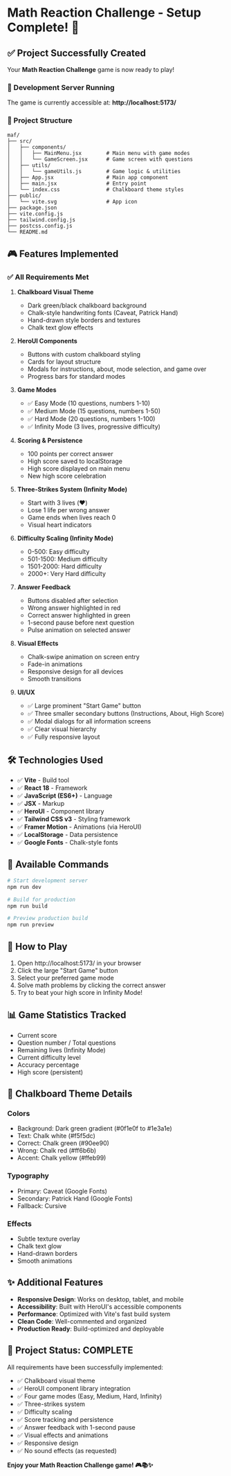 # Math Reaction Challenge - Setup Complete! 🎉

## ✅ Project Successfully Created

Your **Math Reaction Challenge** game is now ready to play!

### 🚀 Development Server Running

The game is currently accessible at: **http://localhost:5173/**

### 📁 Project Structure

```
maf/
├── src/
│   ├── components/
│   │   ├── MainMenu.jsx        # Main menu with game modes
│   │   └── GameScreen.jsx      # Game screen with questions
│   ├── utils/
│   │   └── gameUtils.js        # Game logic & utilities
│   ├── App.jsx                 # Main app component
│   ├── main.jsx                # Entry point
│   └── index.css               # Chalkboard theme styles
├── public/
│   └── vite.svg                # App icon
├── package.json
├── vite.config.js
├── tailwind.config.js
├── postcss.config.js
└── README.md
```

## 🎮 Features Implemented

### ✅ All Requirements Met

1. **Chalkboard Visual Theme**
   - Dark green/black chalkboard background
   - Chalk-style handwriting fonts (Caveat, Patrick Hand)
   - Hand-drawn style borders and textures
   - Chalk text glow effects

2. **HeroUI Components**
   - Buttons with custom chalkboard styling
   - Cards for layout structure
   - Modals for instructions, about, mode selection, and game over
   - Progress bars for standard modes

3. **Game Modes**
   - ✅ Easy Mode (10 questions, numbers 1-10)
   - ✅ Medium Mode (15 questions, numbers 1-50)
   - ✅ Hard Mode (20 questions, numbers 1-100)
   - ✅ Infinity Mode (3 lives, progressive difficulty)

4. **Scoring & Persistence**
   - 100 points per correct answer
   - High score saved to localStorage
   - High score displayed on main menu
   - New high score celebration

5. **Three-Strikes System (Infinity Mode)**
   - Start with 3 lives (❤️)
   - Lose 1 life per wrong answer
   - Game ends when lives reach 0
   - Visual heart indicators

6. **Difficulty Scaling (Infinity Mode)**
   - 0-500: Easy difficulty
   - 501-1500: Medium difficulty
   - 1501-2000: Hard difficulty
   - 2000+: Very Hard difficulty

7. **Answer Feedback**
   - Buttons disabled after selection
   - Wrong answer highlighted in red
   - Correct answer highlighted in green
   - 1-second pause before next question
   - Pulse animation on selected answer

8. **Visual Effects**
   - Chalk-swipe animation on screen entry
   - Fade-in animations
   - Responsive design for all devices
   - Smooth transitions

9. **UI/UX**
   - ✅ Large prominent "Start Game" button
   - ✅ Three smaller secondary buttons (Instructions, About, High Score)
   - ✅ Modal dialogs for all information screens
   - ✅ Clear visual hierarchy
   - ✅ Fully responsive layout

## 🛠️ Technologies Used

- ✅ **Vite** - Build tool
- ✅ **React 18** - Framework
- ✅ **JavaScript (ES6+)** - Language
- ✅ **JSX** - Markup
- ✅ **HeroUI** - Component library
- ✅ **Tailwind CSS v3** - Styling framework
- ✅ **Framer Motion** - Animations (via HeroUI)
- ✅ **LocalStorage** - Data persistence
- ✅ **Google Fonts** - Chalk-style fonts

## 📝 Available Commands

```bash
# Start development server
npm run dev

# Build for production
npm run build

# Preview production build
npm run preview
```

## 🎯 How to Play

1. Open http://localhost:5173/ in your browser
2. Click the large "Start Game" button
3. Select your preferred game mode
4. Solve math problems by clicking the correct answer
5. Try to beat your high score in Infinity Mode!

## 📊 Game Statistics Tracked

- Current score
- Question number / Total questions
- Remaining lives (Infinity Mode)
- Current difficulty level
- Accuracy percentage
- High score (persistent)

## 🎨 Chalkboard Theme Details

### Colors
- Background: Dark green gradient (#0f1e0f to #1e3a1e)
- Text: Chalk white (#f5f5dc)
- Correct: Chalk green (#90ee90)
- Wrong: Chalk red (#ff6b6b)
- Accent: Chalk yellow (#ffeb99)

### Typography
- Primary: Caveat (Google Fonts)
- Secondary: Patrick Hand (Google Fonts)
- Fallback: Cursive

### Effects
- Subtle texture overlay
- Chalk text glow
- Hand-drawn borders
- Smooth animations

## ✨ Additional Features

- **Responsive Design**: Works on desktop, tablet, and mobile
- **Accessibility**: Built with HeroUI's accessible components
- **Performance**: Optimized with Vite's fast build system
- **Clean Code**: Well-commented and organized
- **Production Ready**: Build-optimized and deployable

## 🎉 Project Status: COMPLETE

All requirements have been successfully implemented:
- ✅ Chalkboard visual theme
- ✅ HeroUI component library integration
- ✅ Four game modes (Easy, Medium, Hard, Infinity)
- ✅ Three-strikes system
- ✅ Difficulty scaling
- ✅ Score tracking and persistence
- ✅ Answer feedback with 1-second pause
- ✅ Visual effects and animations
- ✅ Responsive design
- ✅ No sound effects (as requested)

**Enjoy your Math Reaction Challenge game! 🎮📚✨**
